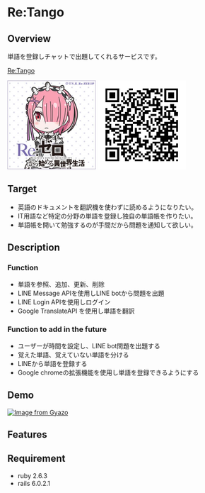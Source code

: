 Re:Tango
====

## Overview

単語を登録しチャットで出題してくれるサービスです。

[Re:Tango](https://retango.tokyo)

<img src="./app/assets/images/ram.jpg" width="200px"> <img src="./app/assets/images/qrcode.png" width="200px">

## Target

- 英語のドキュメントを翻訳機を使わずに読めるようになりたい。
- IT用語など特定の分野の単語を登録し独自の単語帳を作りたい。
- 単語帳を開いて勉強するのが手間だから問題を通知して欲しい。

## Description

### Function

- 単語を参照、追加、更新、削除
- LINE Message APIを使用しLINE botから問題を出題
- LINE Login APIを使用しログイン
- Google TranslateAPI を使用し単語を翻訳

### Function to add in the future

- ユーザーが時間を設定し、LINE bot問題を出題する
- 覚えた単語、覚えていない単語を分ける
- LINEから単語を登録する
- Google chromeの拡張機能を使用し単語を登録できるようにする

## Demo

[![Image from Gyazo](https://i.gyazo.com/424ddc15aa5b21eff85368ef70552b87.gif)](https://gyazo.com/424ddc15aa5b21eff85368ef70552b87)

## Features

## Requirement

* ruby 2.6.3
* rails 6.0.2.1
